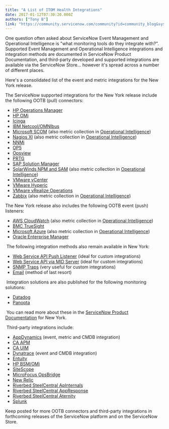 ```yaml
---
title: "A List of ITOM Health Integrations"
date: 2017-01-12T07:30:20.000Z
authors: ["Tony B"]
link: "https://community.servicenow.com/community?id=community_blog&sys_id=336caea1dbd0dbc01dcaf3231f9619da"
---
```

<p>One question often asked about ServiceNow Event Management and Operational Intelligence is &#34;what monitoring tools do they integrate with?&#34;.   Supported Event Management and Operational Intelligence integrations and integration methods are documented in ServiceNow Product Documentation, and third-party developed and supported integrations are available via the ServiceNow Store... however it&#39;s spread across a number of different places.</p>
<p>Here&#39;s a consolidated list of the event and metric integrations for the New York release.</p>
<p>The ServiceNow supported integrations for the New York release include the following OOTB (pull) connectors:</p>
<ul><li><a href="https://docs.servicenow.com/bundle/newyork-it-operations-management/page/product/event-management/task/t_EMConfigureHPOMConnector.html#t_EMConfigureHPOMConnectorEventCollection" rel="nofollow">HP Operations Manager</a></li><li><a href="https://docs.servicenow.com/bundle/newyork-it-operations-management/page/product/event-management/task/configure-omi-connector.html#configure-omi-connector" rel="nofollow">HP OMi</a></li><li><a href="https://docs.servicenow.com/bundle/newyork-it-operations-management/page/product/event-management/task/configure-icinga-connector.html#configure-icinga-connector" rel="nofollow">Icinga</a></li><li><a href="https://docs.servicenow.com/bundle/newyork-it-operations-management/page/product/event-management/task/t_EMUpgradeNetcoolConnector.html#t_EMUpgradeNetcoolConnector" rel="nofollow">IBM Netcool/OMNIbus</a></li><li><a title="ocs.servicenow.com/bundle/jakarta-it-operations-management/page/product/event-management/task/t_EMConfigureSCOMConnector.html#ConfigureSCOMConnectorInstance" href="https://docs.servicenow.com/bundle/newyork-it-operations-management/page/product/event-management/task/t_EMConfigureSCOMConnector.html#ConfigureSCOMConnectorInstance" rel="nofollow">Microsoft SCOM</a> (also metric collection in <a href="https://docs.servicenow.com/bundle/newyork-it-operations-management/page/product/event-management/task/t_EMConfigureSCOMConnector.html" rel="nofollow">Operational Intelligence</a>)</li><li><a href="https://docs.servicenow.com/bundle/newyork-it-operations-management/page/product/event-management/task/configure-nagios-connector.html#configure-nagios-connector" rel="nofollow">Nagios XI</a> (also metric collection in <a href="https://docs.servicenow.com/bundle/newyork-it-operations-management/page/product/event-management/task/configure-nagios-metric-conectr.html" rel="nofollow">Operational Intelligence</a>)</li><li><a class="xref" title="Configure the HP Network Node Manager i (NNMi) connector instance to receive events while monitoring your network resources." href="https://docs.servicenow.com/bundle/newyork-it-operations-management/page/product/event-management/task/configure-nnmi-connector.html#configure-nnmi-connector" rel="nofollow">NNMi</a></li><li><a href="https://docs.servicenow.com/bundle/newyork-it-operations-management/page/product/event-management/task/configure-op5-connector.html#configure-op5-connector" rel="nofollow">OP5</a></li><li><a href="https://docs.servicenow.com/bundle/newyork-it-operations-management/page/product/event-management/task/configure-opsview-connector.html#configure-opsview-connector" rel="nofollow">Opsview</a></li><li><a href="https://docs.servicenow.com/bundle/newyork-it-operations-management/page/product/event-management/task/configure-prtg-connector.html#configure-prtg-connector" rel="nofollow">PRTG</a></li><li><a class="xref" title="Configure the SAP Solution Manager (Solman) connector instance to enable communication between the SAP Solution Manager and Event Management. This configuration enables you to receive events while monitoring your network resources." href="https://docs.servicenow.com/bundle/newyork-it-operations-management/page/product/event-management/task/configure-sapsolman-connector.html" rel="nofollow">SAP Solution Manager</a></li><li><a href="https://docs.servicenow.com/bundle/newyork-it-operations-management/page/product/event-management/task/t_EMConfigureSolarwindsConnectorJS.html" rel="nofollow">SolarWinds NPM and SAM</a> (also metric collection in <a href="https://docs.servicenow.com/bundle/newyork-it-operations-management/page/product/event-management/task/configure-solarwinds-metric-conectr.html#configure-solarwinds-metric-conectr" rel="nofollow">Operational Intelligence</a>)</li><li><a class="xref" title="Configure the VMware vCenter Server (vCenter) connector instance to receive events from your VMware vSphere environment." href="https://docs.servicenow.com/bundle/newyork-it-operations-management/page/product/event-management/task/configure-vcenter-connector.html#configure-vcenter-connector" rel="nofollow">VMware vCenter</a></li><li><a href="https://docs.servicenow.com/bundle/newyork-it-operations-management/page/product/event-management/task/t_EMConfigureHypericConnectorJS.html#t_EMConfigureEventCollectionHypericS" rel="nofollow">VMware Hyperic</a></li><li><a href="https://docs.servicenow.com/bundle/newyork-it-operations-management/page/product/event-management/task/t_EMConfigurevRealizeConnectorJS.html#t_EMConfigurevRealizeConnectorJS" rel="nofollow">VMware vRealize Operations</a></li><li><a href="https://docs.servicenow.com/bundle/newyork-it-operations-management/page/product/event-management/task/t_EMConfigureZabbixConnector.html" rel="nofollow">Zabbix</a> (also metric collection in <a href="https://docs.servicenow.com/bundle/newyork-it-operations-management/page/product/event-management/task/create-zabbix-metric-connector.html" rel="nofollow">Operational Intelligence</a>)</li></ul>
<p>The New York release also includes the following OOTB event (push) listeners:</p>
<ul><li><a href="https://docs.servicenow.com/bundle/newyork-it-operations-management/page/product/event-management/task/aws-events-transform-script.html#aws-events-transform-script" rel="nofollow">AWS CloudWatch</a> (also metric collection in <a href="https://docs.servicenow.com/bundle/newyork-it-operations-management/page/product/event-management/task/create-aws-metric-connector.html" rel="nofollow">Operational Intelligence</a>)</li><li><a href="https://docs.servicenow.com/bundle/newyork-it-operations-management/page/product/event-management/task/event-collection-BMCTrueSight.html#event-collection-BMC-TrueSight" rel="nofollow">BMC TrueSight</a></li><li><a href="https://docs.servicenow.com/bundle/newyork-it-operations-management/page/product/event-management/task/azure-events-transform-script.html#azure-events-transform-script" rel="nofollow">Microsoft Azure</a> (also metric collection in <a href="https://docs.servicenow.com/bundle/newyork-it-operations-management/page/product/event-management/task/create-azure-metric-connector.html" rel="nofollow">Operational Intelligence</a>)</li><li><a href="https://docs.servicenow.com/bundle/newyork-it-operations-management/page/product/event-management/task/configure-snmp-trap-listener.html#configure-SNMP-trap-listener" rel="nofollow">Oracle Enterprise Manager</a></li></ul>
<p> The following integration methods also remain available in New York:</p>
<ul><li><a href="https://docs.servicenow.com/bundle/newyork-it-operations-management/page/product/event-management/concept/custom-push-event-listener.html#custom-push-event-listener" rel="nofollow">Web Service API Push Listener</a> (ideal for custom integrations)</li><li><a href="https://docs.servicenow.com/bundle/newyork-it-operations-management/page/product/event-management/concept/event-collection-via-MID-using-push.html" rel="nofollow">Web Service API via MID Server</a> (ideal for custom integrations)</li><li><a href="https://docs.servicenow.com/bundle/newyork-it-operations-management/page/product/event-management/task/t_EMSNMPTrapEvent.html#t_EMSNMPTrapEvent" rel="nofollow">SNMP Traps</a> (very useful for custom integrations)</li><li><a href="https://docs.servicenow.com/bundle/newyork-it-operations-management/page/product/event-management/task/t_EMConfigureEmailConnector.html#t_EMConfigureEmailCollectionConnector" rel="nofollow">Email</a> (method of last resort)</li></ul>
<p> Integration solutions are also published for the following monitoring solutions:</p>
<ul><li><a href="https://docs.servicenow.com/bundle/newyork-it-operations-management/page/product/event-management/concept/event-collection-from-datadog.html" rel="nofollow">Datadog</a></li><li><a href="https://help.panopta.com/docs/how-do-i-integrate-with-servicenow" rel="nofollow">Panopta</a></li></ul>
<p> You can read more about these in the <a href="https://docs.servicenow.com/bundle/newyork-it-operations-management/page/product/event-management/reference/connectors-and-listeners.html" rel="nofollow">ServiceNow Product Documentation</a> for New York.</p>
<p> Third-party integrations include:</p>
<ul><li><a title="tore.servicenow.com/sn_appstore_store.do#!/store/application/3671b358db0d2200b141d6fdbf9619de/1.0.0?referer&#61;sn_appstore_store.do%23!/store/search%3Fcategory%3DMonitoring%26orderby%3Dnewest" href="https://store.servicenow.com/sn_appstore_store.do#!/store/application/3671b358db0d2200b141d6fdbf9619de/1.0.0?referer&#61;sn_appstore_store.do%23!/store/search%3Fcategory%3DMonitoring%26orderby%3Dnewest" rel="nofollow">AppDynamics</a> (event, metric and CMDB integration)</li><li><a title="tore.servicenow.com/sn_appstore_store.do#!/store/application/b4bb5dc00f9e3e0023ba86bce1050ec6/1.1.5?referer&#61;sn_appstore_store.do%23!/store/search%3Fq%3Ddoitwise" href="https://store.servicenow.com/sn_appstore_store.do#!/store/application/b4bb5dc00f9e3e0023ba86bce1050ec6/1.1.5?referer&#61;sn_appstore_store.do%23!/store/search%3Fq%3Ddoitwise" rel="nofollow">CA APM</a></li><li><a title="tore.servicenow.com/sn_appstore_store.do#!/store/application/82361cc70f76324023ba86bce1050e50/1.0.2?referer&#61;sn_appstore_store.do%23!/store/search%3Fcategory%3DEvent%252520Management%26orderby%3Dnewest" href="https://store.servicenow.com/sn_appstore_store.do#!/store/application/82361cc70f76324023ba86bce1050e50/1.0.2?referer&#61;sn_appstore_store.do%23!/store/search%3Fcategory%3DEvent%252520Management%26orderby%3Dnewest" rel="nofollow">CA UIM</a></li><li><a title="tore.servicenow.com/sn_appstore_store.do#!/store/application/292caca30f27220023ba86bce1050e82/1.1.1?referer&#61;sn_appstore_store.do%23!/store/search%3Fq%3Ddoitwise" href="https://store.servicenow.com/sn_appstore_store.do#!/store/application/292caca30f27220023ba86bce1050e82/1.1.1?referer&#61;sn_appstore_store.do%23!/store/search%3Fq%3Ddoitwise" rel="nofollow">Dynatrace</a> (event and CMDB integration)</li><li><a title="ntuity.com/resources/integration-with-servicenow/" href="https://entuity.com/resources/integration-with-servicenow/" rel="nofollow">Entuity</a></li><li><a title="tore.servicenow.com/sn_appstore_store.do#!/store/application/ee400eb10f405a0023ba86bce1050eea/2.1.1?referer&#61;sn_appstore_store.do%23!/store/search%3Fq%3Ddoitwise" href="https://store.servicenow.com/sn_appstore_store.do#!/store/application/ee400eb10f405a0023ba86bce1050eea/2.1.1?referer&#61;sn_appstore_store.do%23!/store/search%3Fq%3Ddoitwise" rel="nofollow">HP BSM/OMi</a></li><li><a title="tore.servicenow.com/sn_appstore_store.do#!/store/application/a258948f0f56320023ba86bce1050e13/1.2.3?referer&#61;sn_appstore_store.do%23!/store/search%3Fq%3Dsitescope" href="https://store.servicenow.com/sn_appstore_store.do#!/store/application/a258948f0f56320023ba86bce1050e13/1.2.3?referer&#61;sn_appstore_store.do%23!/store/search%3Fq%3Dsitescope" rel="nofollow">SiteScope</a></li><li><a href="https://store.servicenow.com/$appstore.do#!/store/application/f5615cc81b69f3003550cbbc1d4bcb38/1.0.0?referer&#61;sn_appstore_store.do%23!%2Fstore%2Fsearch%3Fq%3Devent%2520management" rel="nofollow">MicroFocus OpsBridge</a></li><li><a href="https://store.servicenow.com/$appstore.do#!/store/application/c56383ed0f0d664023ba86bce1050e72/1.3.0?referer&#61;sn_appstore_store.do%23!%2Fstore%2Fsearch%3Fq%3Dnewrelic" rel="nofollow">New Relic</a></li><li><a href="https://store.servicenow.com/$appstore.do#!/store/application/fd9a4e78dbc7470063b173ffbf961964/1.0.12?referer&#61;sn_appstore_store.do%23!%2Fstore%2Fsearch%3Fq%3DEvent%2520Management%26category%3DEvent%252520Management%26orderby%3Drelevance" rel="nofollow">Riverbed SteelCentral ApInternals</a></li><li><a href="https://store.servicenow.com/$appstore.do#!/store/application/ca2bc570dbe9eb0063b173ffbf961972/1.0.3?referer&#61;sn_appstore_store.do%23!%2Fstore%2Fsearch%3Fq%3Devent%2520management" rel="nofollow">Riverbed SteelCentral AppResponse</a></li><li><a href="https://store.servicenow.com/$appstore.do#!/store/application/578b99fedb62f20063b173ffbf96191e/1.0.73?referer&#61;sn_appstore_store.do%23!%2Fstore%2Fsearch%3Fq%3Devent%2520management" rel="nofollow">Riverbed SteelCentral Aternity</a></li><li><a href="https://store.servicenow.com/$appstore.do#!/store/application/bac6db564f6a3100a0fc7d2ca310c721/1.1.6?referer&#61;sn_appstore_store.do%23!%2Fstore%2Fsearch%3Fq%3Dsplunk" rel="nofollow">Splunk</a></li></ul>
<p>Keep posted for more OOTB connectors and third-party integrations in forthcoming releases of the ServiceNow platform and on the ServiceNow Store.</p>